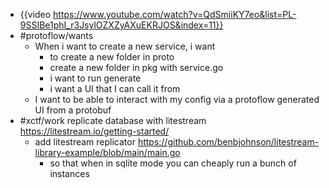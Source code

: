 - {{video https://www.youtube.com/watch?v=QdSmiiKY7eo&list=PL-9SSIBe1phI_r3JsylOZXZyAXuEKRJOS&index=11}}
- #protoflow/wants
	- When i want to create a new service, i want
		- to create a new folder in proto
		- create a new folder in pkg with service.go
		- i want to run generate
		- i want a UI that I can call it from
	- I want to be able to interact with my config via a protoflow generated UI from a protobuf
- #xctf/work replicate database with litestream https://litestream.io/getting-started/
	- add litestream replicator https://github.com/benbjohnson/litestream-library-example/blob/main/main.go
		- so that when in sqlite mode you can cheaply run a bunch of instances